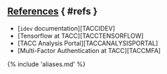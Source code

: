 
## [References](#refs) { #refs }

* [`idev` documentation][TACCIDEV]
* [Tensorflow at TACC][TACCTENSORFLOW]
* [TACC Analysis Portal][TACCANALYSISPORTAL]
* [Multi-Factor Authentication at TACC][TACCMFA]

{% include 'aliases.md' %}
